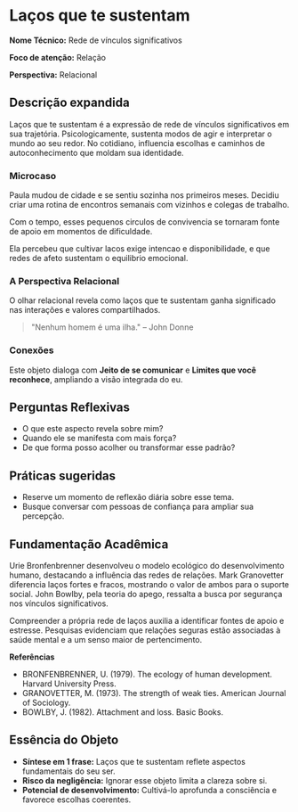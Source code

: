 # Laços que te sustentam

**Nome Técnico:** Rede de vínculos significativos

**Foco de atenção:** Relação

**Perspectiva:** Relacional

## Descrição expandida
Laços que te sustentam é a expressão de rede de vínculos significativos em sua trajetória.
Psicologicamente, sustenta modos de agir e interpretar o mundo ao seu redor.
No cotidiano, influencia escolhas e caminhos de autoconhecimento que moldam sua identidade.
### Microcaso
Paula mudou de cidade e se sentiu sozinha nos primeiros meses. Decidiu criar uma rotina de encontros semanais com vizinhos e colegas de trabalho.

Com o tempo, esses pequenos circulos de convivencia se tornaram fonte de apoio em momentos de dificuldade.

Ela percebeu que cultivar lacos exige intencao e disponibilidade, e que redes de afeto sustentam o equilibrio emocional.

### A Perspectiva Relacional
O olhar relacional revela como laços que te sustentam ganha significado nas interações e valores compartilhados.
> "Nenhum homem é uma ilha." – John Donne
### Conexões
Este objeto dialoga com **Jeito de se comunicar** e **Limites que você reconhece**, ampliando a visão integrada do eu.

## Perguntas Reflexivas
- O que este aspecto revela sobre mim?
- Quando ele se manifesta com mais força?
- De que forma posso acolher ou transformar esse padrão?

## Práticas sugeridas
- Reserve um momento de reflexão diária sobre esse tema.
- Busque conversar com pessoas de confiança para ampliar sua percepção.

## Fundamentação Acadêmica

Urie Bronfenbrenner desenvolveu o modelo ecológico do desenvolvimento humano, destacando a influência das redes de relações. Mark Granovetter diferencia laços fortes e fracos, mostrando o valor de ambos para o suporte social. John Bowlby, pela teoria do apego, ressalta a busca por segurança nos vínculos significativos.

Compreender a própria rede de laços auxilia a identificar fontes de apoio e estresse. Pesquisas evidenciam que relações seguras estão associadas à saúde mental e a um senso maior de pertencimento.

**Referências**
- BRONFENBRENNER, U. (1979). The ecology of human development. Harvard University Press.
- GRANOVETTER, M. (1973). The strength of weak ties. American Journal of Sociology.
- BOWLBY, J. (1982). Attachment and loss. Basic Books.

## Essência do Objeto
- **Síntese em 1 frase:** Laços que te sustentam reflete aspectos fundamentais do seu ser.
- **Risco da negligência:** Ignorar esse objeto limita a clareza sobre si.
- **Potencial de desenvolvimento:** Cultivá-lo aprofunda a consciência e favorece escolhas coerentes.
